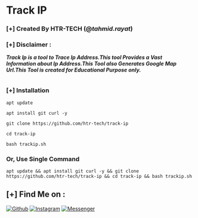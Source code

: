 # Track IP
### [+] Created By HTR-TECH (@***tahmid.rayat***)
### [+] Disclaimer :
***Track Ip is a tool to Trace Ip Address.This tool Provides a Vast Information about Ip Address.This Tool also Generates Google Map Url.This Tool is created for Educational Purpose only.***

<img src="https://raw.githubusercontent.com/htr-tech/release-download/master/images/trackip.png" alt="" border="0" />

### [+] Installation
```apt update```

```apt install git curl -y```

```git clone https://github.com/htr-tech/track-ip```

```cd track-ip```

```bash trackip.sh```

### Or, Use Single Command
```
apt update && apt install git curl -y && git clone https://github.com/htr-tech/track-ip && cd track-ip && bash trackip.sh
```
## [+] Find Me on :
[![Github](https://img.shields.io/badge/Github-HTR--TECH-green?style=for-the-badge&logo=github)](https://github.com/htr-tech)
[![Instagram](https://img.shields.io/badge/IG-%40tahmid.rayat-red?style=for-the-badge&logo=instagram)](https://www.instagram.com/tahmid.rayat)
[![Messenger](https://img.shields.io/badge/Chat-Messenger-blue?style=for-the-badge&logo=messenger)](https://m.me/tahmid.rayat.official)
